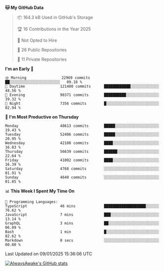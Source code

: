 <!--START_SECTION:waka-->
**🐱 My GitHub Data** 

> 📦 164.3 kB Used in GitHub's Storage 
 > 
> 🏆 16 Contributions in the Year 2025
 > 
> 🚫 Not Opted to Hire
 > 
> 📜 26 Public Repositories 
 > 
> 🔑 11 Private Repositories 
 > 
**I'm an Early 🐤** 

```text
🌞 Morning                22969 commits       ██░░░░░░░░░░░░░░░░░░░░░░░   09.18 % 
🌆 Daytime                121480 commits      ████████████░░░░░░░░░░░░░   48.56 % 
🌃 Evening                98371 commits       ██████████░░░░░░░░░░░░░░░   39.32 % 
🌙 Night                  7356 commits        █░░░░░░░░░░░░░░░░░░░░░░░░   02.94 % 
```
📅 **I'm Most Productive on Thursday** 

```text
Monday                   48613 commits       █████░░░░░░░░░░░░░░░░░░░░   19.43 % 
Tuesday                  52406 commits       █████░░░░░░░░░░░░░░░░░░░░   20.95 % 
Wednesday                42108 commits       ████░░░░░░░░░░░░░░░░░░░░░   16.83 % 
Thursday                 56639 commits       ██████░░░░░░░░░░░░░░░░░░░   22.64 % 
Friday                   41002 commits       ████░░░░░░░░░░░░░░░░░░░░░   16.39 % 
Saturday                 4768 commits        ░░░░░░░░░░░░░░░░░░░░░░░░░   01.91 % 
Sunday                   4640 commits        ░░░░░░░░░░░░░░░░░░░░░░░░░   01.85 % 
```


📊 **This Week I Spent My Time On** 

```text
💬 Programming Languages: 
TypeScript               46 mins             ███████████████████░░░░░░   76.62 % 
JavaScript               7 mins              ███░░░░░░░░░░░░░░░░░░░░░░   13.14 % 
GraphQL                  3 mins              ██░░░░░░░░░░░░░░░░░░░░░░░   06.09 % 
Bash                     1 min               █░░░░░░░░░░░░░░░░░░░░░░░░   02.62 % 
Markdown                 0 secs              ░░░░░░░░░░░░░░░░░░░░░░░░░   00.80 % 
```


 Last Updated on 09/01/2025 15:36:06 UTC
<!--END_SECTION:waka-->

[![AlwaysAwake's GitHub stats](https://github-readme-stats.vercel.app/api?username=AlwaysAwake&show_icons=true&theme=github_dark&count_private=true)](https://github.com/AlwaysAwake/AlwaysAwake)
